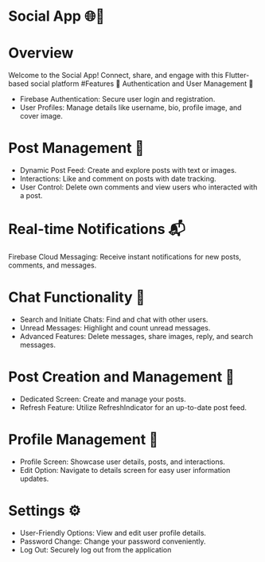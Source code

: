 # Social App 🌐🚀

# Overview
Welcome to the Social App! Connect, share, and engage with this Flutter-based social platform
#Features 🚀
Authentication and User Management 🔐
* Firebase Authentication: Secure user login and registration.
* User Profiles: Manage details like username, bio, profile image, and cover image.
# Post Management 📝
* Dynamic Post Feed: Create and explore posts with text or images.
* Interactions: Like and comment on posts with date tracking.
* User Control: Delete own comments and view users who interacted with a post.
# Real-time Notifications 📬
Firebase Cloud Messaging: Receive instant notifications for new posts, comments, and messages.
# Chat Functionality 💬
* Search and Initiate Chats: Find and chat with other users.
* Unread Messages: Highlight and count unread messages.
* Advanced Features: Delete messages, share images, reply, and search messages.
# Post Creation and Management 🌟
* Dedicated Screen: Create and manage your posts.
* Refresh Feature: Utilize RefreshIndicator for an up-to-date post feed.
# Profile Management 👤
* Profile Screen: Showcase user details, posts, and interactions.
* Edit Option: Navigate to details screen for easy user information updates.
# Settings ⚙️
* User-Friendly Options: View and edit user profile details.
* Password Change: Change your password conveniently.
* Log Out: Securely log out from the application


